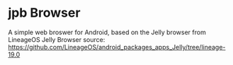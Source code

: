 # jpb Browser
A simple web broswer for Android, based on the Jelly browser from LineageOS
Jelly Browser source: https://github.com/LineageOS/android_packages_apps_Jelly/tree/lineage-19.0
